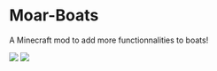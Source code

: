# Moar-Boats
A Minecraft mod to add more functionnalities to boats!

![](https://i.imgur.com/oi1AJPG.png)
![](https://i.imgur.com/0YeO7vC.png)
